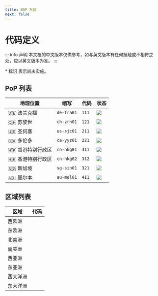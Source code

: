 ```yaml
---
title: BGP 社区
next: false
---
```


# 代码定义

::: info 声明
本文档的中文版本仅供参考，如与英文版本有任何抵触或不相符之处，应以英文版本为准。
:::

\* 标识 <Badge type="warning" text="✘" /> 表示尚未实施。

## PoP 列表

| 地理位置          | 缩写       | 代码  | 状态                                                                   |
| ----------------- | ---------- | ----- | ---------------------------------------------------------------------- |
| 🇩🇪 法兰克福       | `de-fra01` | `111` | ![](https://uptime.betterstack.com/status-badges/v2/monitor/1l0zd.svg) |
| 🇨🇭 苏黎世         | `ch-zrh01` | `121` | ![](https://uptime.betterstack.com/status-badges/v2/monitor/1oe0i.svg) |
| 🇺🇸 圣何塞         | `us-sjc01` | `211` | ![](https://uptime.betterstack.com/status-badges/v2/monitor/1oh4o.svg) |
| 🇨🇦 多伦多         | `ca-yyz01` | `221` | ![](https://uptime.betterstack.com/status-badges/v2/monitor/1pfp0.svg) |
| 🇭🇰 香港特别行政区 | `cn-hkg01` | `311` | ![](https://uptime.betterstack.com/status-badges/v2/monitor/1omy7.svg) |
| 🇭🇰 香港特别行政区 | `cn-hkg02` | `312` | ![](https://uptime.betterstack.com/status-badges/v2/monitor/1srsc.svg) |
| 🇸🇬 新加坡         | `sg-sin01` | `321` | ![](https://uptime.betterstack.com/status-badges/v2/monitor/1plwb.svg) |
| 🇦🇺 墨尔本         | `au-mel01` | `411` | ![](https://uptime.betterstack.com/status-badges/v2/monitor/1oe0j.svg) |

## 区域列表

| 区域     | 代码                              |
| -------- | --------------------------------- |
| 西欧洲   | <Badge type="warning" text="✘" /> |
| 东欧洲   | <Badge type="warning" text="✘" /> |
| 北美洲   | <Badge type="warning" text="✘" /> |
| 南美洲   | <Badge type="warning" text="✘" /> |
| 西亚洲   | <Badge type="warning" text="✘" /> |
| 东亚洲   | <Badge type="warning" text="✘" /> |
| 西大洋洲 | <Badge type="warning" text="✘" /> |
| 东大洋洲 | <Badge type="warning" text="✘" /> |
